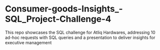 # Consumer-goods-Insights_-SQL_Project-Challenge-4
This repo showcases the SQL challenge for Atliq Hardwares, addressing 10 ad-hoc requests with SQL queries and a presentation to deliver insights for executive management
